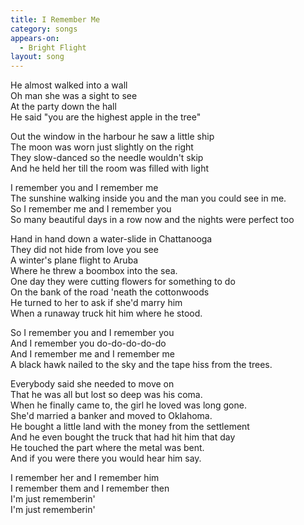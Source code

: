 ```yaml
---
title: I Remember Me
category: songs
appears-on:
  - Bright Flight
layout: song
---
```


He almost walked into a wall  
Oh man she was a sight to see  
At the party down the hall  
He said "you are the highest apple in the tree"

Out the window in the harbour he saw a little ship  
The moon was worn just slightly on the right  
They slow-danced so the needle wouldn't skip  
And he held her till the room was filled with light  

I remember you and I remember me  
The sunshine walking inside you and the man you could see in me.  
So I remember me and I remember you  
So many beautiful days in a row now and the nights were perfect too  

Hand in hand down a water-slide in Chattanooga  
They did not hide from love you see  
A winter's plane flight to Aruba  
Where he threw a boombox into the sea.  
One day they were cutting flowers for something to do  
On the bank of the road 'neath the cottonwoods  
He turned to her to ask if she'd marry him  
When a runaway truck hit him where he stood.

So I remember you and I remember you  
And I remember you do-do-do-do-do  
And I remember me and I remember me  
A black hawk nailed to the sky and the tape hiss from the trees.  

Everybody said she needed to move on  
That he was all but lost so deep was his coma.  
When he finally came to, the girl he loved was long gone.  
She'd married a banker and moved to Oklahoma.  
He bought a little land with the money from the settlement  
And he even bought the truck that had hit him that day  
He touched the part where the metal was bent.  
And if you were there you would hear him say.

I remember her and I remember him  
I remember them and I remember then  
I'm just rememberin'  
I'm just rememberin'  